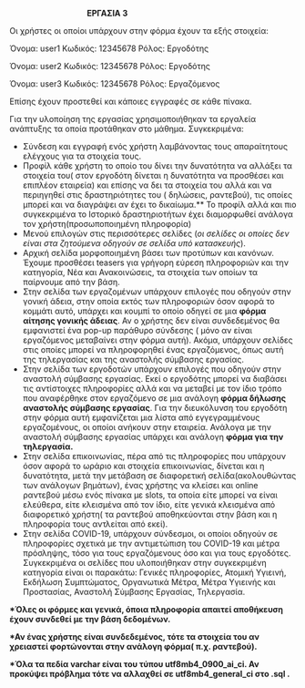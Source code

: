 ﻿`					`**ΕΡΓΑΣΙΑ 3**


Οι χρήστες οι οποίοι υπάρχουν στην φόρμα έχουν τα εξής στοιχεία:

Όνομα: user1 Κωδικός: 12345678 Ρόλος: Εργοδότης

Όνομα: user2 Κωδικός: 12345678 Ρόλος: Εργοδότης

Όνομα: user3 Κωδικός: 12345678 Ρόλος: Εργαζόμενος

Επίσης έχουν προστεθεί και κάποιες εγγραφές σε κάθε πίνακα.

Για την υλοποίηση της εργασίας χρησιμοποιήθηκαν τα εργαλεία ανάπτυξης τα οποία προτάθηκαν στο μάθημα. Συγκεκριμένα:

- Σύνδεση και εγγραφή ενός χρήστη λαμβάνοντας τους απαραίτητους ελέγχους για τα στοιχεία τους.
- Προφίλ κάθε χρήστη το οποίο του δίνει την δυνατότητα να αλλάξει τα στοιχεία του( στον εργοδότη δίνεται η δυνατότητα να προσθέσει και επιπλέον εταιρεία) και επίσης να δει τα στοιχεία του αλλά και να περιηγηθεί στις δραστηριότητες του          ( δηλώσεις, ραντεβού), τις οποίες μπορεί και να διαγράψει αν έχει το δικαίωμα.** Το προφίλ αλλά και πιο συγκεκριμένα το Ιστορικό δραστηριοτήτων έχει διαμορφωθεί ανάλογα τον χρήστη(προσωποποιημένη πληροφορία)
- Μενού επιλογών στις περισσότερες σελίδες (*οι σελίδες οι οποίες δεν είναι στα ζητούμενα οδηγούν σε σελίδα υπό κατασκευής*).
- Αρχική σελίδα μορφοποιημένη βάσει των προτύπων και κανόνων. Έχουμε προσθέσει teasers για γρήγορη εύρεση πληροφοριών και την κατηγορία, Νέα και Ανακοινώσεις, τα στοιχεία των οποίων τα παίρνουμε από την βάση.
- Στην σελίδα των εργαζομένων υπάρχουν επιλογές που οδηγούν στην γονική άδεια, στην οποία εκτός των πληροφοριών όσον αφορά το κομμάτι αυτό, υπάρχει και κουμπί το οποίο οδηγεί σε μια **φόρμα αίτησης γονικής άδειας**. Αν ο χρήστης δεν είναι συνδεδεμένος θα εμφανιστεί ένα pop-up παράθυρο σύνδεσης ( μόνο αν είναι εργαζόμενος μεταβαίνει στην φόρμα αυτή). Ακόμα, υπάρχουν σελίδες στις οποίες μπορεί να πληροφορηθεί ένας εργαζόμενος, όπως αυτή της τηλεργασίας και της αναστολής σύμβασης εργασίας.  
- Στην σελίδα των εργοδοτών υπάρχουν επιλογές που οδηγούν στην αναστολή σύμβασης εργασίας. Εκεί ο εργοδότης μπορεί να διαβάσει τις αντίστοιχες πληροφορίες αλλά και να μεταβεί με τον ίδιο τρόπο που αναφέρθηκε στον εργαζόμενο σε μια ανάλογη **φόρμα δήλωσης αναστολής σύμβασης εργασίας**. Για την διευκόλυνση του εργοδότη στην φόρμα αυτή εμφανίζεται μια λίστα από εγγεγραμμένους εργαζομένους, οι οποίοι ανήκουν στην εταιρεία. Ανάλογα με την αναστολή σύμβασης εργασίας υπάρχει και ανάλογη **φόρμα για την τηλεργασία.**
- Στην σελίδα επικοινωνίας, πέρα από τις πληροφορίες που υπάρχουν όσον αφορά το ωράριο και στοιχεία επικοινωνίας, δίνεται και η δυνατότητα, μετά την μετάβαση σε διαφορετική σελίδα(ακολουθώντας των ανάλογων βημάτων), ένας χρήστης να κλείσει και online ραντεβού μέσω ενός πίνακα με slots, τα οποία είτε μπορεί να είναι ελεύθερα, είτε κλεισμένα από τον ίδιο, είτε γενικά κλεισμένα από διαφορετικό χρήστη( τα ραντεβού αποθηκεύονται στην βάση και η πληροφορία τους αντλείται από εκεί).
- Στην σελίδα COVID-19, υπάρχουν σύνδεσμοι, οι οποίοι οδηγούν σε πληροφορίες σχετικά με την αντιμετώπιση του COVID-19 και μέτρα πρόσληψης, τόσο για τους εργαζόμενους όσο και για τους εργοδότες. Συγκεκριμένα οι σελίδες που υλοποιήθηκαν στην συγκεκριμένη κατηγορία είναι οι παρακάτω: Γενικές πληροφορίες, Ατομική Υγιεινή, Εκδήλωση Συμπτώματος, Οργανωτικά Μέτρα, Μέτρα Υγιεινής και Προστασίας, Αναστολή Σύμβασης Εργασίας, Τηλεργασία.

**\*Όλες οι φόρμες και γενικά, όποια πληροφορία απαιτεί αποθήκευση έχουν συνδεθεί με την βάση δεδομένων.**

**\*Αν ένας χρήστης είναι συνδεδεμένος, τότε τα στοιχεία του αν χρειαστεί φορτώνονται στην ανάλογη φόρμα( π.χ. ραντεβού).**

**\*Όλα τα πεδία varchar είναι του τύπου utf8mb4\_0900\_ai\_ci. Αν προκύψει πρόβλημα τότε να αλλαχθεί σε utf8mb4\_general\_ci στο .sql .**

